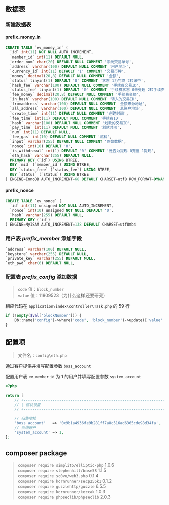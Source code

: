## 数据表

### 新建数据表

#### prefix_money_in

```sql
CREATE TABLE `ev_money_in` (
  `id` int(11) NOT NULL AUTO_INCREMENT,
  `member_id` int(11) DEFAULT NULL,
  `order_num` char(20) DEFAULT NULL COMMENT '系统交易单号',
  `address` varchar(100) DEFAULT NULL COMMENT '用户地址',
  `currency_id` int(11) DEFAULT '1' COMMENT '交易币种',
  `money` decimal(20,8) DEFAULT NULL COMMENT '金额',
  `status` tinyint(1) DEFAULT '0' COMMENT '状态 1为完成 2转账中',
  `hash_fee` varchar(100) DEFAULT NULL COMMENT '手续费交易ID',
  `status_fee` tinyint(1) DEFAULT '0' COMMENT '手续费状态 0未处理 2转手续费 1 手续费到账',
  `fee_money` decimal(20,8) DEFAULT NULL COMMENT '手续费金额',
  `in_hash` varchar(100) DEFAULT NULL COMMENT '转入的交易ID',
  `fromaddress` varchar(100) DEFAULT NULL COMMENT '金额来源地址',
  `all_address` varchar(100) DEFAULT NULL COMMENT '总账户地址',
  `create_time` int(11) DEFAULT NULL COMMENT '创建时间',
  `fee_time` int(11) DEFAULT NULL COMMENT '手续费ID',
  `hash` varchar(100) DEFAULT NULL COMMENT '划款的交易ID',
  `pay_time` int(11) DEFAULT NULL COMMENT '划款时间',
  `num` int(11) DEFAULT NULL,
  `fee_gas` int(10) DEFAULT NULL COMMENT '燃料',
  `input` varchar(255) DEFAULT NULL COMMENT '原始数据',
  `nonce` int(10) DEFAULT '0',
  `is_withdrawal` int(1) DEFAULT '0' COMMENT '是否为提现 0充值 1提现',
  `eth_hash` varchar(255) DEFAULT NULL,
  PRIMARY KEY (`id`) USING BTREE,
  KEY `mid` (`member_id`) USING BTREE,
  KEY `status_free` (`status_fee`) USING BTREE,
  KEY `status` (`status`) USING BTREE
) ENGINE=InnoDB AUTO_INCREMENT=68 DEFAULT CHARSET=utf8 ROW_FORMAT=DYNAMIC
```



#### prefix_nonce

```sql
CREATE TABLE `ev_nonce` (
  `id` int(11) unsigned NOT NULL AUTO_INCREMENT,
  `nonce` int(10) unsigned NOT NULL DEFAULT '0',
  `hash` varchar(255) DEFAULT NULL,
  PRIMARY KEY (`id`)
) ENGINE=MyISAM AUTO_INCREMENT=138 DEFAULT CHARSET=utf8mb4
```



### 用户表 *prefix_member* 添加字段

```sql
`address` varchar(100) DEFAULT NULL,
`keystore` varchar(255) DEFAULT NULL,
`private_key` varchar(255) DEFAULT NULL,
`eth_pwd` char(6) DEFAULT NULL,
```



### 配置表 *prefix_config* 添加数据

> `code` 值：`block_number`  
> `value` 值：11809523（为什么这样还要研究）

相应代码在 `application\index\controller\Task.php` 的 59 行

```php
if (!empty($val['blockNumber'])) {
    Db::name('config')->where('code', 'block_number')->update(['value' => $val['blockNumber']]);
}
```



## 配置项

> 文件名：`config\eth.php`

通过客户提供并填写配置参数 `boss_account`

配置用户表 `ev_member` `id` 为 1 的用户并填写配置参数 `system_account`

```php
<?php

return [
    // +----------------------------------------------------------------------
    // | 区块设置
    // +----------------------------------------------------------------------

    // 归集地址
    'boss_account'   => '0x9b1a4936fe9b281ff7a8c516ad6365cde98d34fa',
    // 系统账户
    'system_account' => 1,
];
```



## composer package

> `composer require simplito/elliptic-php` 1.0.6  
> `composer require stephenhill/base58` 1.1.5  
> `composer require sc0vu/web3.php` 0.1.4  
> `composer require kornrunner/secp256k1` 0.1.2  
> `composer require guzzlehttp/guzzle` 6.5.5  
> `composer require kornrunner/keccak` 1.0.3  
> `composer require phpseclib/phpseclib` 2.0.3

